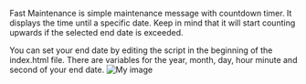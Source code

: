 Fast Maintenance is simple maintenance message with
countdown timer. It displays the time until a specific date.
Keep in mind that it will start counting upwards if
the selected end date is exceeded.

You can set your end date by editing the script in the beginning
of the index.html file. There are variables for the year, month, day,
hour minute and second of your end date.
![My image](https://github.com/serious-scribbler/Fast-Maintenance/date_changing.PNG)